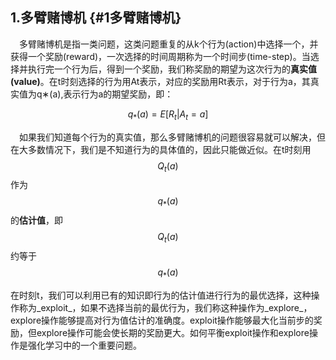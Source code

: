 ## 1.多臂赌博机 {#1多臂赌博机}

 多臂赌博机是指一类问题，这类问题重复的从k个行为\(action\)中选择一个，并获得一个奖励\(reward\)，一次选择的时间周期称为一个时间步\(time-step\)。当选择并执行完一个行为后，得到一个奖励，我们称奖励的期望为这次行为的**真实值\(value\)**。在t时刻选择的行为用At表示，对应的奖励用Rt表示，对于行为a，其真实值为q∗\(a\),表示行为a的期望奖励，即：

$$q_*(a)=E[R_t|A_t=a]$$

 如果我们知道每个行为的真实值，那么多臂赌博机的问题很容易就可以解决，但在大多数情况下，我们是不知道行为的具体值的，因此只能做近似。在t时刻用$$Q_t(a)$$作为$$q_*(a)$$的**估计值**，即$$Q_t(a)$$约等于$$q_*(a)$$

   在时刻t，我们可以利用已有的知识即行为的估计值进行行为的最优选择，这种操作称为_exploit_，如果不选择当前的最优行为，我们称这种操作为_explore_，explore操作能够提高对行为值估计的准确度。exploit操作能够最大化当前步的奖励，但explore操作可能会使长期的奖励更大。如何平衡exploit操作和explore操作是强化学习中的一个重要问题。





